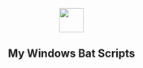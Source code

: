 <p align="center" class="has-mb-6">
<img class="not-gallery-item" height="48" src="https://vitan.me/images/vitan.png">
<br>
<h2 align="center">My Windows Bat Scripts</h2>


